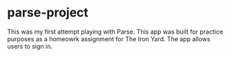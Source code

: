 parse-project
=============
This was my first attempt playing with Parse. This app was built for practice purposes as a homeowrk assignment for The Iron Yard. The app allows users to sign in.
